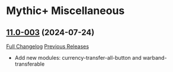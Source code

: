 # Mythic+ Miscellaneous

## [11.0-003](https://github.com/teelolws/MplusAG/tree/11.0-003) (2024-07-24)
[Full Changelog](https://github.com/teelolws/MplusAG/compare/11.0-002...11.0-003) [Previous Releases](https://github.com/teelolws/MplusAG/releases)

- Add new modules: currency-transfer-all-button and warband-transferable  
